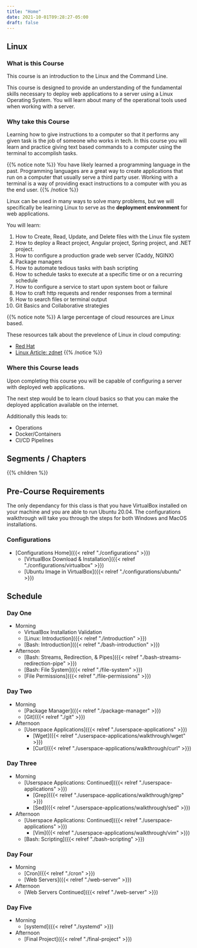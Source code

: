 ```yaml
---
title: "Home"
date: 2021-10-01T09:28:27-05:00
draft: false
---
```


## Linux

### What is this Course

<!-- #### Generally -->

This course is an introduction to the Linux and the Command Line.

<!-- #### Specifically -->

This course is designed to provide an understanding of the fundamental skills necessary to deploy web applications to a server using a Linux Operating System.
You will learn about many of the operational tools used when working with a server.

### Why take this Course

<!-- #### Generally -->

Learning how to give instructions to a computer so that it performs any given task is the job of someone who works in tech. In this course you will learn and practice giving text based commands to a computer using the terminal to accomplish tasks.

{{% notice note %}}
You have likely learned a programming language in the past. Programming languages are a great way to create applications that run on a computer that usually serve a third party user. Working with a terminal is a way of providing exact instructions to a computer with you as the end user.
{{% /notice %}}

<!-- #### Specifically -->

Linux can be used in many ways to solve many problems, but we will specifically be learning Linux to serve as the **deployment environment** for web applications.

You will learn:
1. How to Create, Read, Update, and Delete files with the Linux file system
1. How to deploy a React project, Angular project, Spring project, and .NET project.
1. How to configure a production grade web server (Caddy, NGINX)
1. Package managers
1. How to automate tedious tasks with bash scripting
1. How to schedule tasks to execute at a specific time or on a recurring schedule
1. How to configure a service to start upon system boot or failure
1. How to craft http requests and render responses from a terminal
1. How to search files or terminal output
1. Git Basics and Collaborative strategies

{{% notice note %}}
A large percentage of cloud resources are Linux based.

These resources talk about the prevelence of Linux in cloud computing:
- [Red Hat](https://www.redhat.com/en/resources/state-of-linux-in-public-cloud-for-enterprises)
- [Linux Article: zdnet](https://www.zdnet.com/article/microsoft-developer-reveals-linux-is-now-more-used-on-azure-than-windows-server/)
[]()
{{% /notice %}}

### Where this Course leads

Upon completing this course you will be capable of configuring a server with deployed web applications.

The next step would be to learn cloud basics so that you can make the deployed application available on the internet.

Additionally this leads to:
- Operations
- Docker/Containers
- CI/CD Pipelines

## Segments / Chapters

{{% children %}}

## Pre-Course Requirements

The only dependancy for this class is that you have VirtualBox installed on your machine and you are able to run Ubuntu 20.04. The configurations walkthrough will take you through the steps for both Windows and MacOS installations.

### Configurations

- [Configurations Home]({{< relref "./configurations" >}})
  - [VirtualBox Download & Installation]({{< relref "./configurations/virtualbox" >}})
  - [Ubuntu Image in VirtualBox]({{< relref "./configurations/ubuntu" >}})

## Schedule

### Day One

- Morning
  - VirtualBox Installation Validation
  - [Linux: Introduction]({{< relref "./introduction" >}})
  - [Bash: Introduction]({{< relref "./bash-introduction" >}})
- Afternoon
  - [Bash: Streams, Redirection, & Pipes]({{< relref "./bash-streams-redirection-pipe" >}})
  - [Bash: File System]({{< relref "./file-system" >}})
  - [File Permissions]({{< relref "./file-permissions" >}})

### Day Two

- Morning
  - [Package Manager]({{< relref "./package-manager" >}})
  - [Git]({{< relref "./git" >}})
- Afternoon
  - [Userspace Applications]({{< relref "./userspace-applications" >}})
    - [Wget]({{< relref "./userspace-applications/walkthrough/wget" >}})
    - [Curl]({{< relref "./userspace-applications/walkthrough/curl" >}})

### Day Three

- Morning
  - [Userspace Applications: Continued]({{< relref "./userspace-applications" >}})
    - [Grep]({{< relref "./userspace-applications/walkthrough/grep" >}})
    - [Sed]({{< relref "./userspace-applications/walkthrough/sed" >}})
- Afternoon
    - [Userspace Applications: Continued]({{< relref "./userspace-applications" >}})
      - [Vim]({{< relref "./userspace-applications/walkthrough/vim" >}})
  - [Bash: Scripting]({{< relref "./bash-scripting" >}})

### Day Four

- Morning
  - [Cron]({{< relref "./cron" >}})
  - [Web Servers]({{< relref "./web-server" >}})
- Afternoon
  - [Web Servers Continued]({{< relref "./web-server" >}})

### Day Five

- Morning
  - [systemd]({{< relref "./systemd" >}})
- Afternoon
  - [Final Project]({{< relref "./final-project" >}})